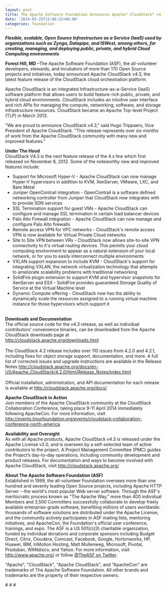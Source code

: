 ```yaml
---
layout: post
title: The Apache Software Foundation Announces Apache™ CloudStack™ v4.3
date: '2014-03-25T12:00:31+00:00'
categories: foundation
---
```

<div> 
    <p><b><i>Flexible, scalable, Open Source Infrastructure as a Service (IaaS) used by organizations such as Zynga, Datapipe, and ISWest, among others, for creating, managing, and deploying public, private, and hybrid Cloud Computing environments</i></b></p> 
    <p><b>Forest Hill, MD</b> –The Apache Software Foundation (ASF), the all-volunteer developers, stewards, and incubators of more than 170 Open Source projects and initiatives, today announced Apache CloudStack v4.3, the latest feature release of the CloudStack cloud orchestration platform.</p> 
  </div> 
  <div>Apache CloudStack is an integrated Infrastructure-as-a-Service (IaaS) software platform that allows users to build feature-rich public, private, and hybrid cloud environments. CloudStack includes an intuitive user interface and rich APIs for managing the compute, networking, software, and storage infrastructure resources. CloudStack became an Apache Top-level Project (TLP) in March 2013.</div> 
  <p>&quot;We are proud to announce CloudStack v4.3,&quot; said Hugo Trippaers, Vice President of Apache CloudStack. &quot;This release represents over six months of work from the Apache CloudStack community with many new and improved features.&quot;</p> 
  <div><b>Under The Hood<br /></b>CloudStack V4.3 is the next feature release of the 4.x line which first released on November 6, 2012. Some of the noteworthy new and improved features include:</div> 
  <div> 
    <p> </p> 
    <ul> 
      <li>Support for Microsoft Hyper-V - Apache CloudStack can now manage Hyper-V hypervisors in addition to KVM, XenServer, VMware, LXC, and Bare Metal</li> 
      <li>Juniper OpenContrail integration - OpenContrail is a software defined networking controller from Juniper that CloudStack now integrates with to provide SDN services</li> 
      <li>SSL Termination support for guest VMs - Apache CloudStack can configure and manage SSL termination in certain load balancer devices</li> 
      <li>Palo Alto Firewall integration - Apache CloudStack can now manage and configure Palo Alto firewalls</li> 
      <li>Remote access VPN for VPC networks - CloudStack's remote access VPN is now available for Virtual Private Cloud networks</li> 
      <li>Site to Site VPN between VRs - CloudStack now allows site-to-site VPN connectivity to it's virtual routing devices. This permits your cloud computing environment to appear as a natural extension of your local network, or for you to easily interconnect multiple environments</li> 
      <li>VXLAN support expansion to include KVM - CloudStack's support for integrating VXLAN, the network virtualization technology that attempts to ameliorate scalability problems with traditional networking</li> 
      <li>SolidFire plugin extension to support KVM and hypervisor snapshots for XenServer and ESX - SolidFire provides guaranteed Storage Quality of Service at the Virtual Machine level</li> 
      <li>Dynamic Compute offering - CloudStack now has the ability to dynamically scale the resources assigned to a running virtual machine instance for those hypervisors which support it</li> 
    </ul> 
    <p> </p> 
  </div> 
  <div><br /></div> 
  <div><b>Downloads and Documentation<br /></b>The official source code for the v4.3 release, as well as individual contributors' convenience binaries, can be downloaded from the Apache CloudStack downloads page at <a href="http://cloudstack.apache.org/downloads.html">http://cloudstack.apache.org/downloads.html</a></div> 
  <div><br />The CloudStack 4.2 release includes over 110 issues from 4.2.0 and 4.2.1, including fixes for object storage support, documentation, and more. A full list of corrected issues and upgrade instructions are available in the Release Notes <a href="http://cloudstack.apache.org/docs/en-US/Apache_CloudStack/4.2.0/html/Release_Notes/index.html">http://cloudstack.apache.org/docs/en-US/Apache_CloudStack/4.2.0/html/Release_Notes/index.html</a></div> 
  <div><br />Official installation, administration, and API documentation for each release is available at <a href="http://cloudstack.apache.org/docs/">http://cloudstack.apache.org/docs/</a></div> 
  <p><b>Apache CloudStack in Action<br /></b>Join members of the Apache CloudStack community at the CloudStack Collaboration Conference, taking place 9-11 April 2014 immediately following ApacheCon. For more information, visit <a href="http://events.linuxfoundation.org/events/cloudstack-collaboration-conference-north-america">http://events.linuxfoundation.org/events/cloudstack-collaboration-conference-north-america</a></p> 
  <p><b>Availability and Oversight<br /></b>As with all Apache products, Apache CloudStack v4.3 is released under the Apache License v2.0, and is overseen by a self-selected team of active contributors to the project. A Project Management Committee (PMC) guides the Project’s day-to-day operations, including community development and product releases. For documentation and ways to become involved with Apache CloudStack, visit <a href="http://cloudstack.apache.org/">http://cloudstack.apache.org/</a></p> 
  <div></div> 
  <div> 
    <div> 
      <p><b>About The Apache Software Foundation (ASF)<br /></b>Established in 1999, the all-volunteer Foundation oversees more than one hundred and seventy leading Open Source projects, including Apache HTTP Server --the world's most popular Web server software. Through the ASF's meritocratic process known as &quot;The Apache Way,&quot; more than 400 individual Members and 3,500 Committers successfully collaborate to develop freely available enterprise-grade software, benefiting millions of users worldwide: thousands of software solutions are distributed under the Apache License; and the community actively participates in ASF mailing lists, mentoring initiatives, and ApacheCon, the Foundation's official user conference, trainings, and expo. The ASF is a US 501(c)(3) charitable organization, funded by individual donations and corporate sponsors including Budget Direct, Citrix, Cloudera, Comcast, Facebook, Google, Hortonworks, HP, Huawei, IBM, InMotion Hosting, Matt Mullenweg, Microsoft, Pivotal, Produban, WANdisco, and Yahoo. For more information, visit <a href="http://www.apache.org/">http://www.apache.org/</a> or follow <a href="https://twitter.com/TheASF">@TheASF on Twitter</a>.</p> 
    </div> 
    <div> 
      <p>&quot;Apache&quot;, &quot;CloudStack&quot;, &quot;Apache CloudStack&quot;, and &quot;ApacheCon&quot; are trademarks of The Apache Software Foundation. All other brands and trademarks are the property of their respective owners.</p> 
    </div> 
  </div> 
  <div># # #</div>
